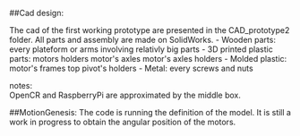 ##Cad design:

  The cad of the first working prototype are presented in the CAD_prototype2 folder.
  All parts and assembly are made on SolidWorks.
      - Wooden parts:
          every plateform or arms involving relativly big parts
      - 3D printed plastic parts:
          motors holders
          motor's axles
          motor's axles holders
      - Molded plastic:
          motor's frames
          top pivot's holders
      - Metal:
          every screws and nuts
      
 notes:    
   OpenCR and RaspberryPi are approximated by the middle box.

##MotionGenesis:
  The code is running the definition of the model.
  It is still a work in progress to obtain the angular position of the motors.

